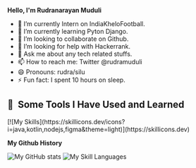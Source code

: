 **Hello, I'm Rudranarayan Muduli**

- 🔭 I’m currently Intern on IndiaKheloFootball.
- 🌱 I’m currently learning Pyton Django.
- 👯 I’m looking to collaborate on Github.
- 🤔 I’m looking for help with Hackerrank.
- 💬 Ask me about any tech related stuffs.
- 📫 How to reach me: Twitter @rudramuduli
- 😄 Pronouns: rudra/silu
- ⚡ Fun fact: I spent 10 hours on sleep.

<h2> 🚀 &nbsp;Some Tools I Have Used and Learned</h2>
[![My Skills](https://skillicons.dev/icons?i=java,kotlin,nodejs,figma&theme=light)](https://skillicons.dev)


**My Github History**

![My GitHub stats](https://github-readme-stats.vercel.app/api?username=iamrudra-narayan&show_icons=true&theme=gruvbox)
![My Skill Languages](https://github-readme-stats.vercel.app/api/top-langs/?username=iamrudra-narayan&layout=compact)


